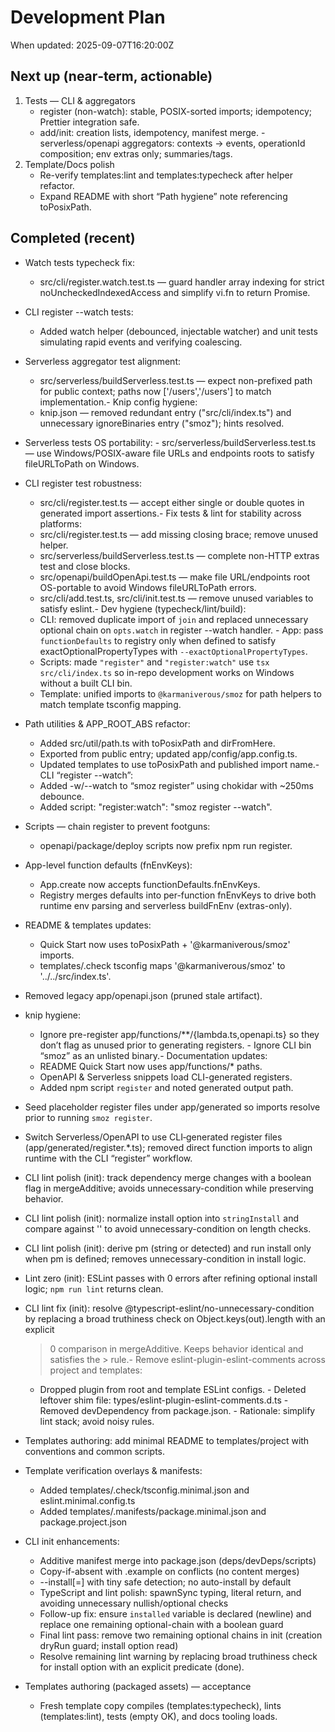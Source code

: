 # Development Plan

When updated: 2025-09-07T16:20:00Z

## Next up (near‑term, actionable)
1) Tests — CLI & aggregators
   - register (non-watch): stable, POSIX-sorted imports; idempotency; Prettier integration safe.
   - add/init: creation lists, idempotency, manifest merge.   - serverless/openapi aggregators: contexts → events, operationId composition; env extras only; summaries/tags.
2) Template/Docs polish
   - Re-verify templates:lint and templates:typecheck after helper refactor.
   - Expand README with short “Path hygiene” note referencing toPosixPath.

## Completed (recent)

- Watch tests typecheck fix:
  - src/cli/register.watch.test.ts — guard handler array indexing for strict noUncheckedIndexedAccess and simplify vi.fn to return Promise<void>.

- CLI register --watch tests:
  - Added watch helper (debounced, injectable watcher) and unit tests simulating rapid events and verifying coalescing.
- Serverless aggregator test alignment:
  - src/serverless/buildServerless.test.ts — expect non-prefixed path for public context; paths now ['/users','/users'] to match implementation.- Knip config hygiene:
  - knip.json — removed redundant entry ("src/cli/index.ts") and unnecessary ignoreBinaries entry ("smoz"); hints resolved.
- Serverless tests OS portability:  - src/serverless/buildServerless.test.ts — use Windows/POSIX-aware file URLs and endpoints roots to satisfy fileURLToPath on Windows.
- CLI register test robustness:
  - src/cli/register.test.ts — accept either single or double quotes in generated import assertions.- Fix tests & lint for stability across platforms:
  - src/cli/register.test.ts — add missing closing brace; remove unused helper.
  - src/serverless/buildServerless.test.ts — complete non-HTTP extras test and close blocks.
  - src/openapi/buildOpenApi.test.ts — make file URL/endpoints root OS-portable to avoid Windows fileURLToPath errors.
  - src/cli/add.test.ts, src/cli/init.test.ts — remove unused variables to satisfy eslint.- Dev hygiene (typecheck/lint/build):
  - CLI: removed duplicate import of `join` and replaced unnecessary optional
    chain on `opts.watch` in register --watch handler.  - App: pass `functionDefaults` to registry only when defined to satisfy
    exactOptionalPropertyTypes with `--exactOptionalPropertyTypes`.
  - Scripts: made `"register"` and `"register:watch"` use `tsx src/cli/index.ts`
    so in-repo development works on Windows without a built CLI bin.
  - Template: unified imports to `@karmaniverous/smoz` for path helpers to
    match template tsconfig mapping.

- Path utilities & APP_ROOT_ABS refactor:
  - Added src/util/path.ts with toPosixPath and dirFromHere.
  - Exported from public entry; updated app/config/app.config.ts.
  - Updated templates to use toPosixPath and published import name.- CLI “register --watch”:
  - Added -w/--watch to “smoz register” using chokidar with ~250ms debounce.
  - Added script: "register:watch": "smoz register --watch".
- Scripts — chain register to prevent footguns:
  - openapi/package/deploy scripts now prefix npm run register.
- App-level function defaults (fnEnvKeys):
  - App.create now accepts functionDefaults.fnEnvKeys.
  - Registry merges defaults into per-function fnEnvKeys to drive both runtime
    env parsing and serverless buildFnEnv (extras-only).
- README & templates updates:
  - Quick Start now uses toPosixPath + '@karmaniverous/smoz' imports.
  - templates/.check tsconfig maps '@karmaniverous/smoz' to '../../src/index.ts'.
- Removed legacy app/openapi.json (pruned stale artifact).
- knip hygiene:
  - Ignore pre-register app/functions/\*\*/{lambda.ts,openapi.ts} so they
    don’t flag as unused prior to generating registers.  - Ignore CLI bin “smoz” as an unlisted binary.- Documentation updates:
  - README Quick Start now uses app/functions/\* paths.
  - OpenAPI & Serverless snippets load CLI-generated registers.
  - Added npm script `register` and noted generated output path.
- Seed placeholder register files under app/generated so imports resolve
  prior to running `smoz register`.
- Switch Serverless/OpenAPI to use CLI‑generated register files
  (app/generated/register.\*.ts); removed direct function imports to align
  runtime with the CLI “register” workflow.
- CLI lint polish (init): track dependency merge changes with a boolean flag in
  mergeAdditive; avoids unnecessary-condition while preserving behavior.
- CLI lint polish (init): normalize install option into `stringInstall` and compare against '' to avoid unnecessary-condition on length checks.
- CLI lint polish (init): derive pm (string or detected) and run install only
  when pm is defined; removes unnecessary-condition in install logic.
- Lint zero (init): ESLint passes with 0 errors after refining optional
  install logic; `npm run lint` returns clean.
- CLI lint fix (init): resolve @typescript-eslint/no-unnecessary-condition by
  replacing a broad truthiness check on Object.keys(out).length with an explicit

  > 0 comparison in mergeAdditive. Keeps behavior identical and satisfies the > rule.- Remove eslint-plugin-eslint-comments across project and templates:
  - Dropped plugin from root and template ESLint configs. - Deleted leftover shim file: types/eslint-plugin-eslint-comments.d.ts - Removed devDependency from package.json. - Rationale: simplify lint stack; avoid noisy rules.

- Templates authoring: add minimal README to templates/project with
  conventions and common scripts.

- Template verification overlays & manifests:
  - Added templates/.check/tsconfig.minimal.json and eslint.minimal.config.ts
  - Added templates/.manifests/package.minimal.json and package.project.json

- CLI init enhancements:
  - Additive manifest merge into package.json (deps/devDeps/scripts)
  - Copy-if-absent with .example on conflicts (no content merges)
  - --install[=<pm>] with tiny safe detection; no auto-install by default
  - TypeScript and lint polish: spawnSync typing, literal return, and
    avoiding unnecessary nullish/optional checks
  - Follow-up fix: ensure `installed` variable is declared (newline) and
    replace one remaining optional-chain with a boolean guard
  - Final lint pass: remove two remaining optional chains in init (creation
    dryRun guard; install option read)
  - Resolve remaining lint warning by replacing broad truthiness check for
    install option with an explicit predicate (done).

- Templates authoring (packaged assets) — acceptance
  - Fresh template copy compiles (templates:typecheck), lints (templates:lint),
    tests (empty OK), and docs tooling loads.